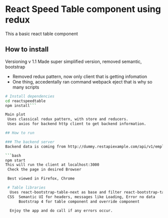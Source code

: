# React Speed Table component using redux

This a basic react table component

##  How to install

Versioning
v 1.1 Made super simplified version, removed semantic, bootstrap
 - Removed redux pattern, now only client that is getting infomation
- One thing, accedentally ran command webpack eject that is why so many scripts

```bash
# Install dependencies
cd reactspeedtable
npm install```

Main plot
 Uses classical redux pattern, with store and reducers.
 Uses axios for backend http client to get backend information.

## How to run

### The backend server
Backend data is coming from http://dummy.restapiexample.com/api/v1/employees

```bash
npm start
This will run the client at localhost:3000
 Check the page in desired Browser

 Best viewed in Firefox, Chrome

 # Table libraries
  Uses react-bootstrap-table-next as base and filter react-bootstrap-table2-filter
 CSS  Semantic UI for headers, messages like Loading, Error no data
      Bootstrap 4 for table component and override component

  Enjoy the app and do call if any errors occur.



